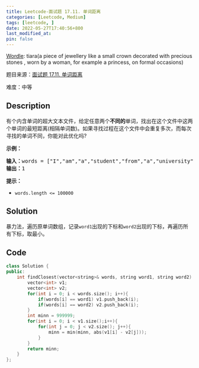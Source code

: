 ```yaml
---
title: Leetcode-面试题 17.11. 单词距离
categories: [Leetcode, Medium]
tags: [leetcode, ]
date: 2022-05-27T17:40:56+800
last_modified_at: 
pin: false
---
```


[Wordle](https://www.nytimes.com/games/wordle/index.html): tiara(a piece of jewellery like a small crown decorated with precious stones , worn by a woman, for example a princess, on formal occasions)

题目来源：[面试题 17.11. 单词距离](https://leetcode.cn/problems/find-closest-lcci/)

难度：中等

## Description

有个内含单词的超大文本文件，给定任意两个**不同的**单词，找出在这个文件中这两个单词的最短距离(相隔单词数)。如果寻找过程在这个文件中会重复多次，而每次寻找的单词不同，你能对此优化吗?


**示例：**

<pre>
<strong>输入：</strong>words = ["I","am","a","student","from","a","university","in","a","city"], word1 = "a", word2 = "student"
<strong>输出：</strong>1
</pre>


**提示：**

- `words.length <= 100000`


## Solution

暴力法，遍历原单词数组，记录`word1`出现的下标和`word2`出现的下标，再遍历所有下标，取最小。


## Code
```c++
class Solution {
public:
    int findClosest(vector<string>& words, string word1, string word2) {
        vector<int> v1;
        vector<int> v2;
        for(int i = 0; i < words.size(); i++){
            if(words[i] == word1) v1.push_back(i);
            if(words[i] == word2) v2.push_back(i);
        }
        int minn = 999999;
        for(int i = 0; i < v1.size();i++){
            for(int j = 0; j < v2.size(); j++){
                minn = min(minn, abs(v1[i] - v2[j]));
            }
        }
        return minn;
    }
};
```
